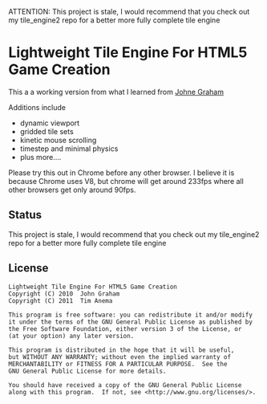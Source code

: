 ATTENTION: This project is stale, I would recommend that you check out my tile_engine2 repo for a better more fully complete tile engineLightweight Tile Engine For HTML5 Game Creation=============This a a working version from what I learned from <a href="http://www.johnegraham2.com/web-technology/javascript-2d-tile-engine-canvas-helper-objects/">Johne Graham</a>Additions include* dynamic viewport* gridded tile sets* kinetic mouse scrolling* timestep and minimal physics* plus more....Please try this out in Chrome before any other browser. I believe it is becauseChrome uses V8, but chrome will get around 233fps where all other browsers get only around 90fps.Status------This project is stale, I would recommend that you check out my tile_engine2 repo for a better more fully complete tile engineLicense-------	Lightweight Tile Engine For HTML5 Game Creation	Copyright (C) 2010  John Graham	Copyright (C) 2011  Tim Anema	This program is free software: you can redistribute it and/or modify	it under the terms of the GNU General Public License as published by	the Free Software Foundation, either version 3 of the License, or	(at your option) any later version.	This program is distributed in the hope that it will be useful,	but WITHOUT ANY WARRANTY; without even the implied warranty of	MERCHANTABILITY or FITNESS FOR A PARTICULAR PURPOSE.  See the	GNU General Public License for more details.	You should have received a copy of the GNU General Public License	along with this program.  If not, see <http://www.gnu.org/licenses/>.